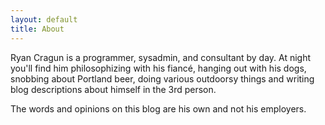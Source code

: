 ```yaml
---
layout: default
title: About
---
```


Ryan Cragun is a programmer, sysadmin, and consultant by day. At night you'll
find him philosophizing with his fiancé, hanging out with his dogs, snobbing
about Portland beer, doing various outdoorsy things and writing blog
descriptions about himself in the 3rd person.

The words and opinions on this blog are his own and not his employers.
